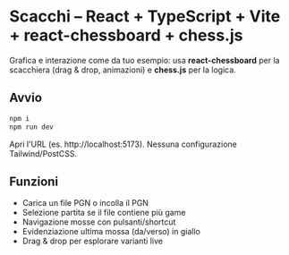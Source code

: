 # Scacchi – React + TypeScript + Vite + react-chessboard + chess.js

Grafica e interazione come da tuo esempio: usa **react-chessboard** per la scacchiera (drag & drop, animazioni) e **chess.js** per la logica.

## Avvio
```bash
npm i
npm run dev
```
Apri l'URL (es. http://localhost:5173). Nessuna configurazione Tailwind/PostCSS.

## Funzioni
- Carica un file PGN o incolla il PGN
- Selezione partita se il file contiene più game
- Navigazione mosse con pulsanti/shortcut
- Evidenziazione ultima mossa (da/verso) in giallo
- Drag & drop per esplorare varianti live


